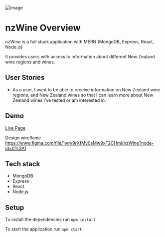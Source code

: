 ![image](https://res.cloudinary.com/yaponka/image/upload/w_700,c_scale/portfolio/nzwine.png)
# nzWine Overview
nzWine is a full stack application with MERN (MongoDB, Express, React, Node.js)

It provides users with access to information about different New Zealand wine regions and wines.

## User Stories
* As a user, I want to be able to receive information on New Zealand wine regions, and New Zealand wines so that I can learn more about New Zealand wines I’ve tested or am interested in.

## Demo
[Live Page](https://nzwine.herokuapp.com/)

Design wireflame https://www.figma.com/file/1wry9rXfMv0sMw9xF2CHmi/nzWine?node-id=0%3A1

## Tech stack
* MongoDB
* Express
* React
* Node.js

## Setup
To install the dependencies run `npm install`

To start the application run `npm start`
